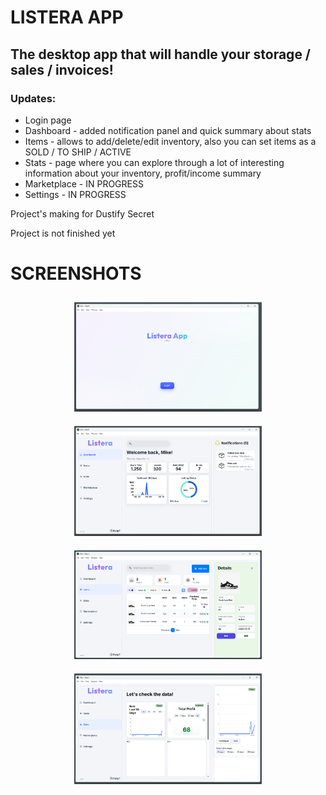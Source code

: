 # LISTERA APP

## The desktop app that will handle your storage / sales / invoices!

### Updates:

- Login page
- Dashboard - added notification panel and quick summary about stats
- Items - allows to add/delete/edit inventory, also you can set items as a SOLD / TO SHIP / ACTIVE
- Stats - page where you can explore through a lot of interesting information about your inventory, profit/income summary
- Marketplace - IN PROGRESS
- Settings - IN PROGRESS


Project's making for Dustify Secret

Project is not finished yet


# SCREENSHOTS

<p align="center">
  <img src="src/ui/assets/screenshots/s1.png"  width="300" style="margin: 10px;">
 <img src="src/ui/assets/screenshots/s2.png"  width="300" style="margin: 10px;">
 <img src="src/ui/assets/screenshots/s3.png"  width="300" style="margin: 10px;">
 <img src="src/ui/assets/screenshots/s4.png"  width="300" style="margin: 10px;">

</p>